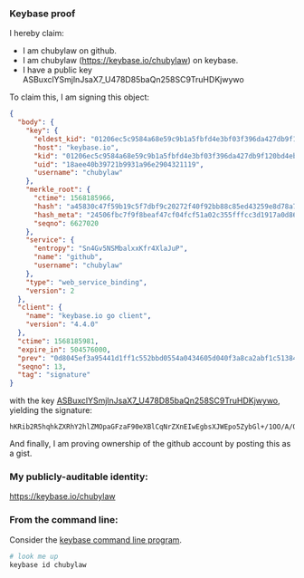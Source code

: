 ### Keybase proof

I hereby claim:

  * I am chubylaw on github.
  * I am chubylaw (https://keybase.io/chubylaw) on keybase.
  * I have a public key ASBuxclYSmjlnJsaX7_U478D85baQn258SC9TruHDKjwywo

To claim this, I am signing this object:

```json
{
  "body": {
    "key": {
      "eldest_kid": "01206ec5c9584a68e59c9b1a5fbfd4e3bf03f396da427db9f120bd4ebb870ca8f0cb0a",
      "host": "keybase.io",
      "kid": "01206ec5c9584a68e59c9b1a5fbfd4e3bf03f396da427db9f120bd4ebb870ca8f0cb0a",
      "uid": "18aee40b39721b9931a96e2904321119",
      "username": "chubylaw"
    },
    "merkle_root": {
      "ctime": 1568185966,
      "hash": "a45830c47f59b19c5f7dbf9c20272f40f92bb88c85ed43259e8d78a770573440b1ed55cdfd054507b718df44e1d593482764a47e435d27ea1e4553656e5c7e0d",
      "hash_meta": "24506fbc7f9f8beaf47cf04fcf51a02c355fffcc3d1917a0d86abb557c06be83",
      "seqno": 6627020
    },
    "service": {
      "entropy": "Sn4Gv5NSMbalxxKfr4XlaJuP",
      "name": "github",
      "username": "chubylaw"
    },
    "type": "web_service_binding",
    "version": 2
  },
  "client": {
    "name": "keybase.io go client",
    "version": "4.4.0"
  },
  "ctime": 1568185981,
  "expire_in": 504576000,
  "prev": "0d8045ef3a95441d1ff1c552bbd0554a0434605d040f3a8ca2abf1c513847415",
  "seqno": 13,
  "tag": "signature"
}
```

with the key [ASBuxclYSmjlnJsaX7_U478D85baQn258SC9TruHDKjwywo](https://keybase.io/chubylaw), yielding the signature:

```
hKRib2R5hqhkZXRhY2hlZMOpaGFzaF90eXBlCqNrZXnEIwEgbsXJWEpo5ZybGl+/1OO/A/OW2kJ9ufEgvU67hwyo8MsKp3BheWxvYWTESpcCDcQgDYBF7zqVRB0f8cVSu9BVSgQ0YF0EDzqMoqvxxROEdBXEIE0WrmENmKzkSJlushZZ7Eg8hF36QKWiW1pRaVpYxZHbAgHCo3NpZ8RAYs79UYMWa1dpAYneFW5qoT/b9TQxPlTKTBe0avHYp8FNp1dbVlacD9gC6/AdWTMyglVFEKAHw4hPOsxVhkzgA6hzaWdfdHlwZSCkaGFzaIKkdHlwZQildmFsdWXEILMnWTE1Nk+J5BP1u+nwNMK0bzwyHrp7hg7aEZEfLGvNo3RhZ80CAqd2ZXJzaW9uAQ==

```

And finally, I am proving ownership of the github account by posting this as a gist.

### My publicly-auditable identity:

https://keybase.io/chubylaw

### From the command line:

Consider the [keybase command line program](https://keybase.io/download).

```bash
# look me up
keybase id chubylaw
```
